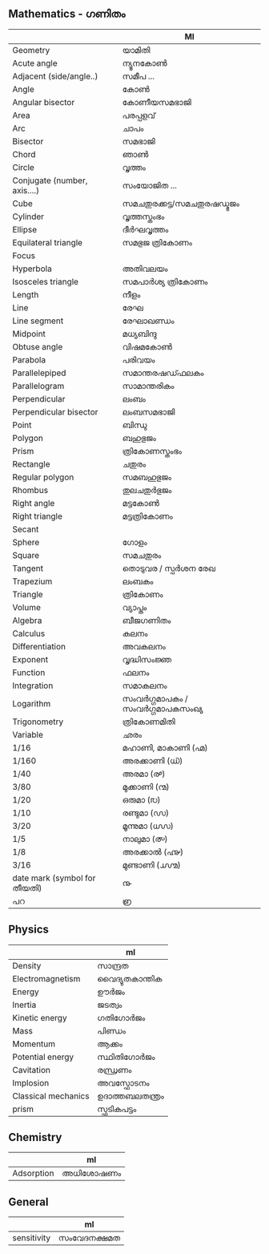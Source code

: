 ## Mathematics - ഗണിതം


|                              | Ml                     |
| ---------------------------- | ---------------------- |
| Geometry                     | യാമിതി                    |
| Acute angle                  | ന്യൂനകോൺ                  |
| Adjacent (side/angle..)      | സമീപ ...                |
| Angle                        | കോൺ                     |
| Angular bisector             | കോണീയസമഭാജി                |
| Area                         | പരപ്പളവ്                 |
| Arc                          | ചാപം                     |
| Bisector                     | സമഭാജി                   |
| Chord                        | ഞാൺ                     |
| Circle                       | വൃത്തം                    |
| Conjugate (number, axis....) | സംയോജിത ...               |
| Cube                         | സമചതുരക്കട്ട/സമചതുരഷഡ്ഭുജം    |
| Cylinder                     | വൃത്തസ്തംഭം                 |
| Ellipse                      | ദീർഘവൃത്തം                 |
| Equilateral triangle         | സമഭുജ ത്രികോണം              |
| Focus                        |
| Hyperbola                    | അതിവലയം                  |
| Isosceles triangle           | സമപാർശ്യ ത്രികോണം            |
| Length                       | നീളം                     |
| Line                         | രേഘ                     |
| Line segment                 | രേഘാഖണ്ഡം                  |
| Midpoint                     | മധ്യബിന്ദു                 |
| Obtuse angle                 | വിഷമകോൺ                  |
| Parabola                     | പരിവയം                   |
| Parallelepiped               | സമാന്തരഷഡ്ഫലകം             |
| Parallelogram                | സാമാന്തരികം                 |
| Perpendicular                | ലംബം                     |
| Perpendicular bisector       | ലംബസമഭാജി                 |
| Point                        | ബിന്ധു                    |
| Polygon                      | ബഹുഭുജം                   |
| Prism                        | ത്രികോണസ്തംഭം                |
| Rectangle                    | ചതുരം                    |
| Regular polygon              | സമബഹുഭുജം                 |
| Rhombus                      | തുലചതുർഭുജം                |
| Right angle                  | മട്ടകോൺ                  |
| Right triangle               | മട്ടത്രികോണം                |
| Secant                       |
| Sphere                       | ഗോളം                     |
| Square                       | സമചതുരം                  |
| Tangent                      | തൊടുവര / സ്പർശന രേഖ        |
| Trapezium                    | ലംബകം                    |
| Triangle                     | ത്രികോണം                   |
| Volume                       | വ്യാപ്തം                   |
| Algebra                      | ബീജഗണിതം                  |
| Calculus                     | കലനം                    |
| Differentiation              | അവകലനം                  |
| Exponent                     | വൃദ്ധിസംജ്ഞ                 |
| Function                     | ഫലനം                    |
| Integration                  | സമാകലനം                  |
| Logarithm                    | സംവർഗ്ഗമാപകം / സംവർഗ്ഗമാപകസംഖ്യ |
| Trigonometry                 | ത്രികോണമിതി                 |
| Variable                     | ഛരം                     |
| 1/16                         | മഹാണി, മാകാണി (൶)           |
| 1/160                        | അരക്കാണി (൘)              |
| 1/40                         | അരമാ (൙)                |
| 3/80                         | മുക്കാണി (൚)               |
| 1/20                         | ഒരുമാ (൛)                |
| 1/10                         | രണ്ടുമാ (൜)               |
| 3/20                         | മൂന്നുമാ (൝)               |
| 1/5                          | നാലുമാ (൞)                |
| 1/8                          | അരക്കാൽ (൷)              |
| 3/16                         | മുണ്ടാണി (൸)               |
| date mark (symbol for തീയതി)   | ൹                      |
| പറ                           | ൏                      |

## Physics

|                     | ml         |
| ------------------- | ---------- |
| Density             | സാന്ദ്രത      |
| Electromagnetism    | വൈദ്യുതകാന്തിക   |
| Energy              | ഊർജം        |
| Inertia             | ജടത്വം       |
| Kinetic energy      | ഗതിഗോർജം      |
| Mass                | പിണ്ഡം        |
| Momentum            | ആക്കം        |
| Potential energy    | സ്ഥിതിഗോർജം     |
| Cavitation          | രന്ധ്രണം      |
| Implosion           | അവസ്ഫോടനം     |
| Classical mechanics | ഉദാത്തബലതന്ത്രം |
| prism               | സ്ഫടികപട്ടം    |

## Chemistry
|            | ml    |
| ---------- | ----- |
| Adsorption | അധിശോഷണം |

## General
|             | ml       |
| ----------- | -------- |
| sensitivity | സംവേദനക്ഷമത |
